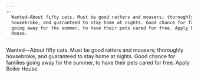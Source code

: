 ```yaml
---
>-
  Wanted—About fifty cats. Must be good ratters and mousers; thoroughly
  housebroke, and guaranteed to stay home at nights. Good chance for families
  going away for the summer, to have their pets cared for free. Apply Boiler
  House.
---
```


Wanted—About fifty cats. Must be good ratters and mousers; thoroughly housebroke, and guaranteed to stay home at nights. Good chance for families going away for the summer, to have their pets cared for free. Apply Boiler House.